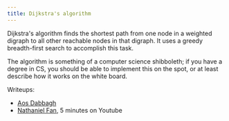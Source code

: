 ```yaml
---
title: Dijkstra's algorithm
---
```

Dijkstra's algorithm finds the shortest path from one node in a weighted
digraph to all other reachable nodes in that digraph. It uses a greedy
breadth-first search to accomplish this task.

The algorithm is something of a computer science shibboleth; if you have
a degree in CS, you should be able to implement this on the spot, or
at least describe how it works on the white board. 

Writeups:

* [Aos Dabbagh](https://aos.github.io/2018/02/24/understanding-dijkstras-algorithm/)
* [Nathaniel Fan](https://www.youtube.com/watch?v=gdmfOwyQlcI), 5 minutes on Youtube

